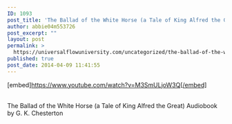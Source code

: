 ```yaml
---
ID: 1093
post_title: 'The Ballad of the White Horse (a Tale of King Alfred the Great)  by G. K. Chesterton'
author: abbie04m553726
post_excerpt: ""
layout: post
permalink: >
  https://universalflowuniversity.com/uncategorized/the-ballad-of-the-white-horse-a-tale-of-king-alfred-the-great-by-g-k-chesterton/
published: true
post_date: 2014-04-09 11:41:55
---
```

[embed]https://www.youtube.com/watch?v=M3SmULjoW3Q[/embed]</br></br>
<p>The Ballad of the White Horse (a Tale of King Alfred the Great) Audiobook by G. K. Chesterton</p>